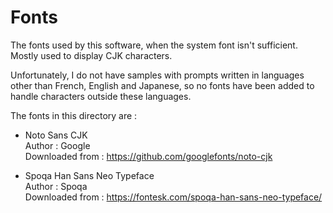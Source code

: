# Fonts

The fonts used by this software, when the system font isn't sufficient.
Mostly used to display CJK characters.

Unfortunately, I do not have samples with prompts written in languages
other than French, English and Japanese, so no fonts have been added
to handle characters outside these languages.

The fonts in this directory are :

* Noto Sans CJK  
  Author : Google  
  Downloaded from : https://github.com/googlefonts/noto-cjk

* Spoqa Han Sans Neo Typeface  
  Author : Spoqa  
  Downloaded from : https://fontesk.com/spoqa-han-sans-neo-typeface/


